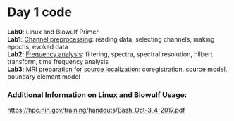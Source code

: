 # Day 1 code
**Lab0**: Linux and Biowulf Primer <br>
**Lab1**: <ins>Channel preprocessing</ins>: reading data, selecting channels, making epochs, evoked data  <br>
**Lab2**: <ins>Frequency analysis</ins>: filtering, spectra, spectral resolution, hilbert transform, time frequency analysis <br>
**Lab3**: <ins>MRI preparation for source localization</ins>: coregistration, source model, boundary element model <br>

### Additional Information on Linux and Biowulf Usage:
https://hpc.nih.gov/training/handouts/Bash_Oct-3_4-2017.pdf

